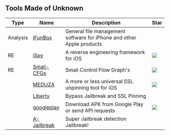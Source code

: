 
## Tools Made of Unknown

| Type | Name | Description | Star |
| --- | --- | --- | --- |
|Analysis|[iFunBox](http://www.i-funbox.com/)|General file management software for iPhone and other Apple products||
|RE|[iSpy](https://github.com/BishopFox/iSpy)|A reverse engineering framework for iOS|![](https://img.shields.io/github/stars/BishopFox/iSpy?label=%20)|
|RE|[Smali-CFGs](https://github.com/EugenioDelfa/Smali-CFGs)|Smali Control Flow Graph's|![](https://img.shields.io/github/stars/EugenioDelfa/Smali-CFGs?label=%20)|
||[MEDUZA](https://github.com/kov4l3nko/MEDUZA)|A more or less universal SSL unpinning tool for iOS|![](https://img.shields.io/github/stars/kov4l3nko/MEDUZA?label=%20)|
||[Liberty](https://yaluJailbreak.net/liberty/)|Bypass Jailbreak and SSL Pinning||
||[googleplay](https://github.com/89z/googleplay)|Download APK from Google Play or send API requests|![](https://img.shields.io/github/stars/89z/googleplay?label=%20)|
||[A-Jailbreak](https://www.ios-repo-updates.com/repository/baw-repo/package/com.rpgfarm.a-Jailbreak/)|Super Jailbreak detection Jailbreak!||

